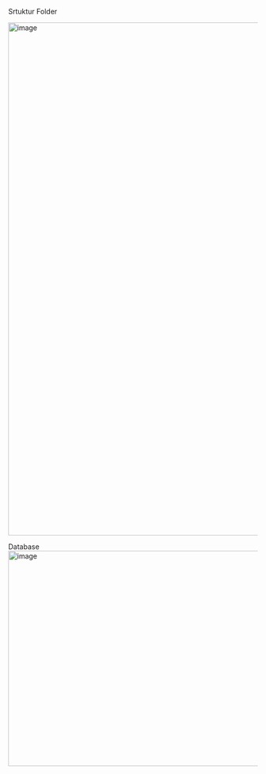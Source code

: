 Srtuktur Folder





<img width="598" height="1036" alt="image" src="https://github.com/user-attachments/assets/06eb18b5-ea4a-4229-931f-be8ac3f5d5e9" />





Database
<img width="1912" height="435" alt="image" src="https://github.com/user-attachments/assets/e69301b3-8b3e-4c57-b7bb-4a1521a55bee" />

